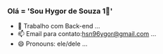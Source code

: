 ### Olá = 'Sou Hygor de Souza 1👋'


- 🔭 Trabalho com Back-end ...
- 📫 Email para contato:hsn96ygor@gmail.com ...
- 😄 Pronouns: ele/dele ...

 
